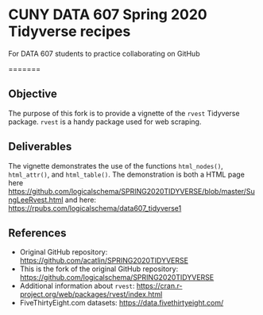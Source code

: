 # CUNY DATA 607 Spring 2020 Tidyverse recipes
For DATA 607 students to practice collaborating on GitHub

=======
## Objective
The purpose of this fork is to provide a vignette of the `rvest` Tidyverse package. `rvest` is a handy package used for web scraping. 

## Deliverables
The vignette demonstrates the use of the functions `html_nodes()`, `html_attr()`, and `html_table()`. The demonstration is both a HTML page here https://github.com/logicalschema/SPRING2020TIDYVERSE/blob/master/SungLeeRvest.html and here: https://rpubs.com/logicalschema/data607_tidyverse1



## References
* Original GitHub repository:  https://github.com/acatlin/SPRING2020TIDYVERSE
* This is the fork of the original GitHub repository: https://github.com/logicalschema/SPRING2020TIDYVERSE
* Additional information about `rvest`: https://cran.r-project.org/web/packages/rvest/index.html
* FiveThirtyEight.com datasets:  https://data.fivethirtyeight.com/




